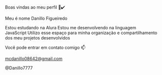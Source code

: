 Boas vindas ao meu perfil 🤟​✔️​

Meu é nome Danillo Figueiredo

Estou estudando na Alura
Estou me desenvolvendo na linguagem JavaScript
Utilizo esse espaço para minha organização e compartilhamento dos meu projetos desenvolvidos

Você pode entrar em contato comigo 📫

mcdanillo08642@gmail.com

@Danillo7777
